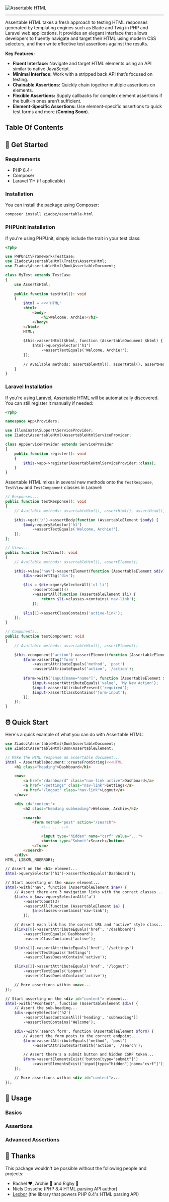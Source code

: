 ![Assertable HTML](art/logo.png)

----

Assertable HTML takes a fresh approach to testing HTML responses generated by templating engines such as Blade and Twig in PHP and Laravel web applications. It provides an elegant interface that allows developers to fluently navigate and target their HTML using modern CSS selectors, and then write effective test assertions against the results.

**Key Features:**

- **Fluent Interface:** Navigate and target HTML elements using an API similar to native JavaScript.
- **Minimal Interface:** Work with a stripped back API that’s focused on testing.
- **Chainable Assertions:** Quickly chain together multiple assertions on elements.
- **Flexible Assertions:** Supply callbacks for complex element assertions if the built-in ones aren’t sufficient.
- **Element-Specific Assertions:** Use element-specific assertions to quick test forms and more (**Coming Soon**).

## Table Of Contents


## 🚀 Get Started

### Requirements

- PHP 8.4+
- Composer
- Laravel 11+ (if applicable)

### Installation

You can install the package using Composer:

```bash
composer install ziadoz/assertable-html
```

### PHPUnit Installation

If you're using PHPUnit, simply include the trait in your test class:

```php
<?php

use PHPUnit\Framework\TestCase;
use Ziadoz\AssertableHtml\Traits\AssertsHtml;
use Ziadoz\AssertableHtml\Dom\AssertableDocument;

class MyTest extends TestCase
{
    use AssertsHtml;
    
    public function testHtml(): void
    {
        $html = <<<'HTML'
        <html>
            <body>
                <h1>Welcome, Archie!</h1>
            </body>
        </html>
        HTML;
        
        $this->assertHtml($html, function (AssertableDocument $html) {
            $html->querySelector('h1')
                ->assertTextEquals('Welcome, Archie!');
        });
        
        // Available methods: assertableHtml(), assertHtml(), assertHead(), assertBody(), assertElement()
    }
}
```

### Laravel Installation

If you're using Laravel, Assertable HTML will be automatically discovered. You can still register it manually if needed:

```php
<?php

namespace App\Providers;

use Illuminate\Support\ServiceProvider;
use Ziadoz\AssertableHtml\AssertableHtmlServiceProvider;

class AppServiceProvider extends ServiceProvider
{
    public function register(): void
    {
        $this->app->register(AssertableHtmlServiceProvider::class);
    }
}
```

Assertable HTML mixes in several new methods onto the `TestResponse`, `TestView` and `TestComponent` classes in Laravel:

```php
// Responses...
public function testResponse(): void
{
    // Available methods: assertableHtml(), assertHtml(), assertHead(), assertBody(), assertElement()

    $this->get('/')->assertBody(function (AssertableElement $body) {
        $body->querySelector('h1')
            ->assertTextEquals('Welcome, Archie!');
    });
};

// Views...
public function testView(): void
{
    // Available methods: assertableHtml(), assertElement()

    $this->view('nav')->assertElement(function (AssertableElement $div) {
        $div->assertTag('div');

        $lis = $div->querySelectorAll('ul li')
            ->assertCount(4)
            ->assertAll(function (AssertableElement $li) {
                return $li->classes->contains('nav-link');
            });
        
        $lis[1]->assertClassContains('active-link');
    });
}

// Components...
public function testComponent: void
{
    // Available methods: assertableHtml(), assertElement()

    $this->component('action')->assertElement(function (AssertableElement $form) {
        $form->assertTag('form')
            ->assertAttributeEquals('method', 'post')
            ->assertAttributeEquals('action', '/action');
        
        $form->with('input[name="name"]', function (AssertableElement $input) {
            $input->assertAttributeEquals('value', 'My New Action');
            $input->assertAttributePresent('required');
            $input->assertClassContains('form-input');
        });
    });
}
```

## ⏰ Quick Start

Here's a quick example of what you can do with Assertable HTML:

```php
use Ziadoz\AssertableHtml\Dom\AssertableDocument;
use Ziadoz\AssertableHtml\Dom\AssertableElement;

// Make the HTML response an assertable document...
$html = AssertableDocument::createFromString(<<<HTML
    <h1 class="heading">Dashboard</h1>

    <nav>
        <a href="/dashboard" class="nav-link active">Dashboard</a>
        <a href="/settings" class="nav-link">Settings</a>
        <a href="/logout" class="nav-link">Logout</a>
    </nav>

    <div id="content">
        <h2 class="heading subheading">Welcome, Archie</h2>

        <search>
            <form method="post" action="/search">
                <!-- ... -->

                <input type="hidden" name="csrf" value="...">
                <button type="Submit">Search</button>
            </form>
        </search>
    </div>
HTML, LIBXML_NOERROR);

// Assert on the <h1> element...
$html->querySelector('h1')->assertTextEquals('Dashboard');

// Start asserting on the <nav> element...
$html->with('nav', function (AssertableElement $nav) {
    // Assert there are 3 navigation links with the correct classes...
    $links = $nav->querySelectorAll('a')
        ->assertCount(3)
        ->assertAll(function (AssertableElement $a) {
            $a->classes->contains('nav-link');
        });

    // Assert each link has the correct URL and "active" style class...
    $links[0]->assertAttributeEquals('href', '/dashboard')
        ->assertTextEquals('Dashboard')
        ->assertClassContains('active');

    $links[1]->assertAttributeEquals('href', '/settings')
        ->assertTextEquals('Settings')
        ->assertClassDoesntContain('active');

    $links[2]->assertAttributeEquals('href', '/logout')
        ->assertTextEquals('Logout')
        ->assertClassDoesntContain('active');

    // More assertions within <nav>...
});

// Start asserting on the <div id="content"> element...
$html->with('#content', function (AssertableElement $div) {
    // Assert the sub-heading...
    $div->querySelector('h2')
        ->assertClassContainsAll(['heading', 'subheading'])
        ->assertTextContains('Welcome');

    $div->with('search form', function (AssertableElement $form) {
        // Assert the form posts to the correct endpoint...
        $form->assertAttributeEquals('method', 'post')
            ->assertAttributeStartsWith('action', '/search');

        // Assert there's a submit button and hidden CSRF token...
        $form->assertElementsExist('button[type="submit"]')
            ->assertElementsExist('input[type="hidden"][name="csrf"]');
    });

    // More assertions within <div id="content">...
});

```


## 🔨 Usage

### Basics

### Assertions

### Advanced Assertions

## 👏 Thanks

This package wouldn't be possible without the following people and projects:

- Rachel ❤️, Archie 🐶 and Rigby 🐶
- Niels Dossche (PHP 8.4 HTML parsing API author)
- [Lexbor](https://github.com/lexbor/lexbor) (the library that powers PHP 8.4's HTML parsing API)
